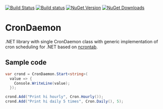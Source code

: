 [![Build Status](https://drone.io/github.com/sergeyt/CronDaemon/status.png)](https://drone.io/github.com/sergeyt/CronDaemon/latest)
[![Build status](https://ci.appveyor.com/api/projects/status/n5yevt7shkvtej9q)](https://ci.appveyor.com/project/sergeyt/crondaemon)
[![NuGet Version](http://img.shields.io/nuget/v/CronDaemon.svg?style=flat)](https://www.nuget.org/packages/CronDaemon/)
[![NuGet Downloads](http://img.shields.io/nuget/dt/CronDaemon.svg?style=flat)](https://www.nuget.org/packages/CronDaemon/)

# CronDaemon

.NET library with single CronDaemon class
with generic implementation of cron scheduling
for .NET based on [ncrontab](http://ncrontab.googlecode.com/).

## Sample code

```c#
var crond = CronDaemon.Start<string>(
  value => {
    Console.WriteLine(value);
  });

crond.Add("Print hi hourly", Cron.Hourly());
crond.Add("Print hi daily 5 times", Cron.Daily(), 5);
```
